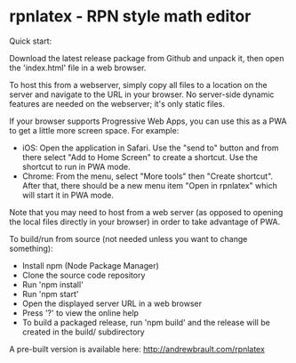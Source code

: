 # rpnlatex - RPN style math editor

Quick start:

Download the latest release package from Github and unpack it, then open the 'index.html' file in a web browser.

To host this from a webserver, simply copy all files to a location on the server and navigate to the URL in your browser.  No server-side dynamic features are needed on the webserver; it's only static files.

If your browser supports Progressive Web Apps, you can use this as a PWA to get a little more screen space.  For example:

  * iOS: Open the application in Safari.  Use the "send to" button and from there select "Add to Home Screen" to create a shortcut.  Use the shortcut to run in PWA mode.
  * Chrome: From the menu, select "More tools" then "Create shortcut".  After that, there should be a new menu item "Open in rpnlatex" which will start it in PWA mode.

Note that you may need to host from a web server (as opposed to opening the local files directly in your browser) in order to take advantage of PWA.

To build/run from source (not needed unless you want to change something):

  * Install npm (Node Package Manager)
  * Clone the source code repository
  * Run 'npm install'
  * Run 'npm start'
  * Open the displayed server URL in a web browser
  * Press '?' to view the online help
  * To build a packaged release, run 'npm build' and the release will be created in the build/ subdirectory

A pre-built version is available here: http://andrewbrault.com/rpnlatex
